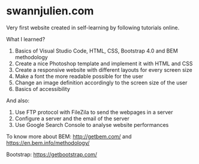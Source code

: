 # swannjulien.com
Very first website created in self-learning by following tutorials online.

What I learned?

1. Basics of Visual Studio Code, HTML, CSS, Bootstrap 4.0 and BEM methodology
2. Create a nice Photoshop template and implement it with HTML and CSS
3. Create a responsive website with different layouts for every screen size
4. Make a font the more readable possible for the user 
5. Change an image definition accordingly to the screen size of the user
6. Basics of accessibility

And also:

1. Use FTP protocol with FileZila to send the webpages in a server
2. Configure a server and the email of the server
3. Use Google Search Console to analyse website performances  

To know more about BEM: http://getbem.com/ and https://en.bem.info/methodology/

Bootstrap: https://getbootstrap.com/
